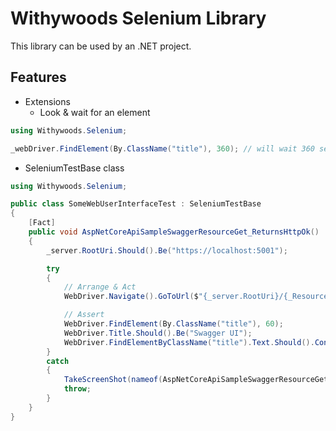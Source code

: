 ﻿# Withywoods Selenium Library

This library can be used by an .NET project.

## Features

- Extensions
  - Look & wait for an element

```csharp
using Withywoods.Selenium;

_webDriver.FindElement(By.ClassName("title"), 360); // will wait 360 seconds to the element to show up
```

- SeleniumTestBase class

```csharp
using Withywoods.Selenium;

public class SomeWebUserInterfaceTest : SeleniumTestBase
{
    [Fact]
    public void AspNetCoreApiSampleSwaggerResourceGet_ReturnsHttpOk()
    {
        _server.RootUri.Should().Be("https://localhost:5001");

        try
        {
            // Arrange & Act
            WebDriver.Navigate().GoToUrl($"{_server.RootUri}/{_ResourceEndpoint}");

            // Assert
            WebDriver.FindElement(By.ClassName("title"), 60);
            WebDriver.Title.Should().Be("Swagger UI");
            WebDriver.FindElementByClassName("title").Text.Should().Contain("My API");
        }
        catch
        {
            TakeScreenShot(nameof(AspNetCoreApiSampleSwaggerResourceGet_ReturnsHttpOk));
            throw;
        }
    }
}
```
